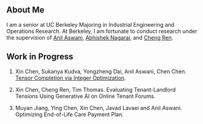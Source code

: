 ## About Me

I am a senior at UC Berkeley Majoring in Industrial Engineering and Operations Research. At Berkeley, I am fortunate to conduct research under the supervision of [Anil Aswani](https://vcresearch.berkeley.edu/faculty/anil-aswani), [Abhishek Nagaraj](https://www.abhishekn.com), and [Cheng Ren](https://www.albany.edu/ssw/faculty/cheng-ren).

## Work in Progress
1. Xin Chen, Sukanya Kudva, Yongzheng Dai, Anil Aswani, Chen Chen. [Tensor Completion via Integer Optimization](https://arxiv.org/abs/2402.05141).

2. Xin Chen, Cheng Ren, Tim Thomas. Evaluating Tenant-Landlord Tensions Using Generative AI on Online Tenant Forums.

3. Muyan Jiang, Ying Chen, Xin Chen, Javad Lavaei and Anil Aswani. Optimizing End-of-Life Care Payment Plan.
